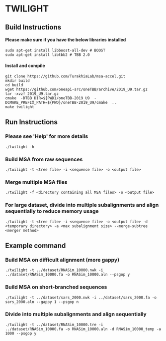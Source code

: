 # TWILIGHT

## Build Instructions
#### Please make sure if you have the below libraries installed
```
sudo apt-get install libboost-all-dev # BOOST
sudo apt-get install libtbb2 # TBB 2.0
```
#### Install and compile
```
git clone https://github.com/TurakhiaLab/msa-accel.git
mkdir build
cd build
wget https://github.com/oneapi-src/oneTBB/archive/2019_U9.tar.gz
tar -xvzf 2019_U9.tar.gz
cmake  -DTBB_DIR=${PWD}/oneTBB-2019_U9  -DCMAKE_PREFIX_PATH=${PWD}/oneTBB-2019_U9/cmake  ..
make twilight
```

## Run Instructions
### Please see 'Help' for more details
```
./twilight -h
```
### Build MSA from raw sequences
```
./twilight -t <tree file> -i <sequence file> -o <output file>
```
### Merge multiple MSA files
```
./twilight -f <directory containing all MSA files> -o <output file>
```
### For large dataset, divide into multiple subalignments and align sequentially to reduce memory usage
```
./twilight -t <tree file> -i <sequence file> -o <output file> -d <temporary directory> -a <max subalignment size> --merge-subtree <merger method>
```

## Example command
### Build MSA on difficult alignment (more gappy) 
```
./twilight -t ../dataset/RNASim_10000.nwk -i ../dataset/RNASim_10000.fa -o RNASim_10000.aln --psgop y
```
### Build MSA on short-branched sequences
```
./twilight -t ../dataset/sars_2000.nwk -i ../dataset/sars_2000.fa -o sars_2000.aln --gappy 1 --psgop n
```
### Divide into multiple subalignments and align sequentially
```
./twilight -t ../dataset/RNASim_10000.tre -i ../dataset/RNASim_10000.fa -o RNASim_10000.aln -d RNASim_10000_temp -a 1000 --psgop y
```